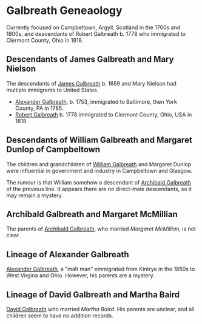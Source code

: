 # Galbreath Geneaology

Currently focused on Campbeltown, Argyll, Scotland in the 1700s and 1800s, and descendants of Robert Galbreath b. 1778 who immigrated to Clermont County, Ohio in 1818.

## Descendants of James Galbreath and Mary Nielson

The descendants of [James Galbreath](galbreath-james-1659.md) b. 1659 and Mary Nielson had multiple immigrants to United States.

* [Alexander Galbreath](galbreath-alexander-1753.md), b. 1753, immigrated to Baltimore, then York County, PA in 1785.
* [Robert Galbreath](galbreath-robert-1778.md) b. 1778 immigrated to Clermont County, Ohio, USA in 1818

## Descendants of William Galbreath and Margaret Dunlop of Campbeltown

The children and grandchildren of [William Galbreath](/galbreath-william-1736.md) and Margaret Dunlop were influential in government and industry in Campbeltown and Glasgow.  

The rumour is that William somehow a descendant of [Archibald Galbreath](galbreath-archibald-1708.md) of the previous line. It appears there are no direct-male descendants, so it may remain a mystery. 

## Archibald Galbreath and Margaret McMillian

The parents of [Archibald Galbreath](https://github.com/npg70/galbreath/blob/main/galbreath-archibald-1798.md), who married *Margaret McMillian*, is not clear.

## Lineage of Alexander Galbreath

[Alexander Galbreath](galbreath-alexander-1816.md), a "malt man" emmigrated from Kintrye in the 1850s to West Virgina and Ohio. However, his parents are a mystery.

## Lineage of David Galbreath and Martha Baird

[David Galbreath](galbreath-david-abt-1720.md) who married *Martha Baird*.  His parents are unclear, and all children seem to have no addition records.


